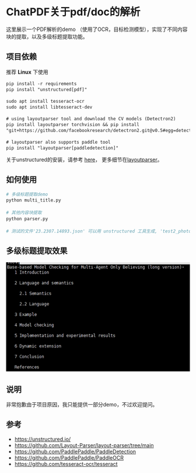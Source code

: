 # ChatPDF关于pdf/doc的解析
这里展示一个PDF解析的demo （使用了OCR，目标检测模型），实现了不同内容块的提取，以及多级标题提取功能。
## 项目依赖
推荐 **Linux** 下使用
```
pip install -r requirements
pip install "unstructured[pdf]"

sudo apt install tesseract-ocr
sudo apt install libtesseract-dev

# using layoutparser tool and download the CV models (Detectron2)
pip install layoutparser torchvision && pip install "git+https://github.com/facebookresearch/detectron2.git@v0.5#egg=detectron2"

# layoutparser also supports paddle tool 
pip install "layoutparser[paddledetection]"
```
关于unstructured的安装，请参考 [here](https://unstructured-io.github.io/unstructured/installation/full_installation.html)，
更多细节在[layoutparser](https://github.com/Layout-Parser/layout-parser/blob/main/installation.md)。


## 如何使用
```python
# 多级标题提取demo
python multi_title.py

# 其他内容块提取
python parser.py

# 测试的文件'23.2307.14893.json' 可以用 unstructured 工具生成, 'test2_photo' 可以用 pdf2image工具生成。这些在parser.py中可以找到对应的接口
```
## 多级标题提取效果
![multi-level headings](multi_title_demo.png)

## 说明
非常抱歉由于项目原因，我只能提供一部分demo，不过欢迎提问。
## 参考
- https://unstructured.io/
- https://github.com/Layout-Parser/layout-parser/tree/main
- https://github.com/PaddlePaddle/PaddleDetection
- https://github.com/PaddlePaddle/PaddleOCR
- https://github.com/tesseract-ocr/tesseract
